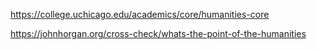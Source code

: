 https://college.uchicago.edu/academics/core/humanities-core

https://johnhorgan.org/cross-check/whats-the-point-of-the-humanities

